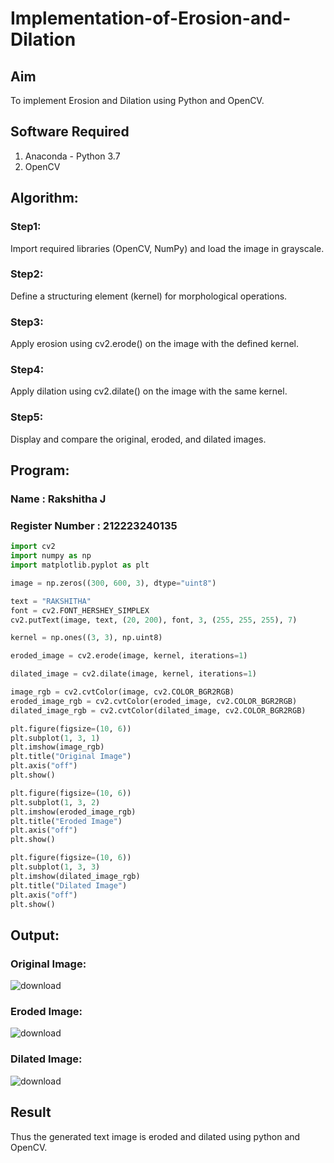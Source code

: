 # Implementation-of-Erosion-and-Dilation
## Aim
To implement Erosion and Dilation using Python and OpenCV.
## Software Required
1. Anaconda - Python 3.7
2. OpenCV
## Algorithm:
### Step1:
Import required libraries (OpenCV, NumPy) and load the image in grayscale.
### Step2:
Define a structuring element (kernel) for morphological operations.
### Step3:
Apply erosion using cv2.erode() on the image with the defined kernel.
### Step4:
Apply dilation using cv2.dilate() on the image with the same kernel.
### Step5:
Display and compare the original, eroded, and dilated images. 
## Program:
### Name : Rakshitha J
### Register Number : 212223240135

``` Python
import cv2
import numpy as np
import matplotlib.pyplot as plt

image = np.zeros((300, 600, 3), dtype="uint8")

text = "RAKSHITHA"
font = cv2.FONT_HERSHEY_SIMPLEX
cv2.putText(image, text, (20, 200), font, 3, (255, 255, 255), 7)

kernel = np.ones((3, 3), np.uint8)

eroded_image = cv2.erode(image, kernel, iterations=1)

dilated_image = cv2.dilate(image, kernel, iterations=1)

image_rgb = cv2.cvtColor(image, cv2.COLOR_BGR2RGB)
eroded_image_rgb = cv2.cvtColor(eroded_image, cv2.COLOR_BGR2RGB)
dilated_image_rgb = cv2.cvtColor(dilated_image, cv2.COLOR_BGR2RGB)

plt.figure(figsize=(10, 6))
plt.subplot(1, 3, 1)
plt.imshow(image_rgb)
plt.title("Original Image")
plt.axis("off")
plt.show()

plt.figure(figsize=(10, 6))
plt.subplot(1, 3, 2)
plt.imshow(eroded_image_rgb)
plt.title("Eroded Image")
plt.axis("off")
plt.show()

plt.figure(figsize=(10, 6))
plt.subplot(1, 3, 3)
plt.imshow(dilated_image_rgb)
plt.title("Dilated Image")
plt.axis("off")
plt.show()
```
## Output:

### Original Image:

![download](https://github.com/user-attachments/assets/7b41d4d6-f8a7-4f4b-85e3-a2a2a70761d9)

### Eroded Image:

![download](https://github.com/user-attachments/assets/575a66ea-3104-4865-8fd9-1639f0f3ca57)

### Dilated Image:

![download](https://github.com/user-attachments/assets/6484294b-e5df-406a-8cd5-87448917c4f4)

## Result
Thus the generated text image is eroded and dilated using python and OpenCV.
